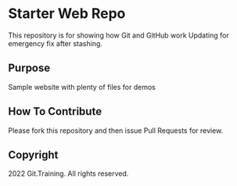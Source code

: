 # Starter Web Repo

This repository is for showing how Git and GitHub work
Updating for emergency fix after stashing.

## Purpose

Sample website with plenty of files for demos

## How To Contribute

Please fork this repository and then issue Pull Requests for review.

## Copyright

2022 Git.Training. All rights reserved.